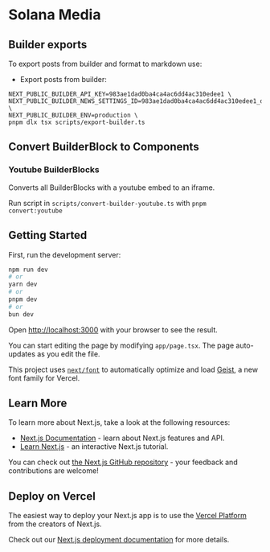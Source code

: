 # Solana Media

## Builder exports

To export posts from builder and format to markdown use:

- Export posts from builder:

```
NEXT_PUBLIC_BUILDER_API_KEY=983ae1dad0ba4ca4ac6dd4ac310edee1 \
NEXT_PUBLIC_BUILDER_NEWS_SETTINGS_ID=983ae1dad0ba4ca4ac6dd4ac310edee1_de254e309a264d9ebe965dc894715005 \
NEXT_PUBLIC_BUILDER_ENV=production \
pnpm dlx tsx scripts/export-builder.ts
```

## Convert BuilderBlock to Components

### Youtube BuilderBlocks

Converts all BuilderBlocks with a youtube embed to an iframe.

Run script in `scripts/convert-builder-youtube.ts` with `pnpm convert:youtube`

## Getting Started

First, run the development server:

```bash
npm run dev
# or
yarn dev
# or
pnpm dev
# or
bun dev
```

Open [http://localhost:3000](http://localhost:3000) with your browser to see the result.

You can start editing the page by modifying `app/page.tsx`. The page auto-updates as you edit the file.

This project uses [`next/font`](https://nextjs.org/docs/app/building-your-application/optimizing/fonts) to automatically optimize and load [Geist](https://vercel.com/font), a new font family for Vercel.

## Learn More

To learn more about Next.js, take a look at the following resources:

- [Next.js Documentation](https://nextjs.org/docs) - learn about Next.js features and API.
- [Learn Next.js](https://nextjs.org/learn) - an interactive Next.js tutorial.

You can check out [the Next.js GitHub repository](https://github.com/vercel/next.js) - your feedback and contributions are welcome!

## Deploy on Vercel

The easiest way to deploy your Next.js app is to use the [Vercel Platform](https://vercel.com/new?utm_medium=default-template&filter=next.js&utm_source=create-next-app&utm_campaign=create-next-app-readme) from the creators of Next.js.

Check out our [Next.js deployment documentation](https://nextjs.org/docs/app/building-your-application/deploying) for more details.

